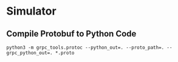 # Simulator


## Compile Protobuf to Python Code

    python3 -m grpc_tools.protoc --python_out=. --proto_path=. --grpc_python_out=. *.proto
